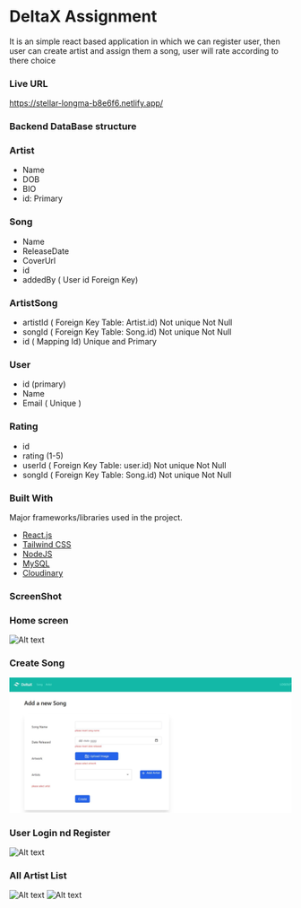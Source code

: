 # DeltaX Assignment

It is an simple react based application in which we can register user, then user can create artist and assign them a song, user will rate according to there choice

### Live URL

https://stellar-longma-b8e6f6.netlify.app/

### Backend DataBase structure

### Artist

- Name
- DOB
- BIO
- id: Primary

### Song

- Name
- ReleaseDate
- CoverUrl
- id
- addedBy ( User id Foreign Key)

### ArtistSong

- artistId ( Foreign Key Table: Artist.id) Not unique Not Null
- songId ( Foreign Key Table: Song.id) Not unique Not Null
- id ( Mapping Id) Unique and Primary

### User

- id (primary)
- Name
- Email ( Unique )

### Rating

- id
- rating (1-5)
- userId ( Foreign Key Table: user.id) Not unique Not Null
- songId ( Foreign Key Table: Song.id) Not unique Not Null

### Built With

Major frameworks/libraries used in the project.

- [React.js](https://reactjs.org/)
- [Tailwind CSS](https://svelte.dev/)
- [NodeJS](https://laravel.com)
- [MySQL](https://getbootstrap.com)
- [Cloudinary](https://getbootstrap.com)

### ScreenShot

### Home screen

![Alt text](C:\Users\lenovo\Desktop\assignmentSpotify-master\Frontend\Image\delta1.jpg)

### Create Song

![Alt text](Frontend\Image\delta2.jpg)

### User Login nd Register

![Alt text](C:\Users\lenovo\Desktop\assignmentSpotify-master\Frontend\Image\delta3.png)

### All Artist List

![Alt text](Frontend\Image\delta4.png)
![Alt text](C:\Users\lenovo\Desktop\assignmentSpotify-master\Frontend\Image\delta5.png)